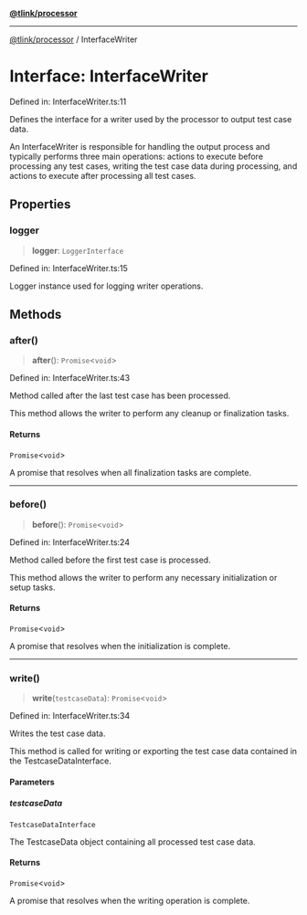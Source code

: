 [**@tlink/processor**](../README.md)

***

[@tlink/processor](../globals.md) / InterfaceWriter

# Interface: InterfaceWriter

Defined in: InterfaceWriter.ts:11

Defines the interface for a writer used by the processor to output test case data.

An InterfaceWriter is responsible for handling the output process and typically
performs three main operations: actions to execute before processing any test cases,
writing the test case data during processing, and actions to execute after processing all test cases.

## Properties

### logger

> **logger**: `LoggerInterface`

Defined in: InterfaceWriter.ts:15

Logger instance used for logging writer operations.

## Methods

### after()

> **after**(): `Promise`\<`void`\>

Defined in: InterfaceWriter.ts:43

Method called after the last test case has been processed.

This method allows the writer to perform any cleanup or finalization tasks.

#### Returns

`Promise`\<`void`\>

A promise that resolves when all finalization tasks are complete.

***

### before()

> **before**(): `Promise`\<`void`\>

Defined in: InterfaceWriter.ts:24

Method called before the first test case is processed.

This method allows the writer to perform any necessary initialization or setup tasks.

#### Returns

`Promise`\<`void`\>

A promise that resolves when the initialization is complete.

***

### write()

> **write**(`testcaseData`): `Promise`\<`void`\>

Defined in: InterfaceWriter.ts:34

Writes the test case data.

This method is called for writing or exporting the test case data contained in the TestcaseDataInterface.

#### Parameters

##### testcaseData

`TestcaseDataInterface`

The TestcaseData object containing all processed test case data.

#### Returns

`Promise`\<`void`\>

A promise that resolves when the writing operation is complete.
